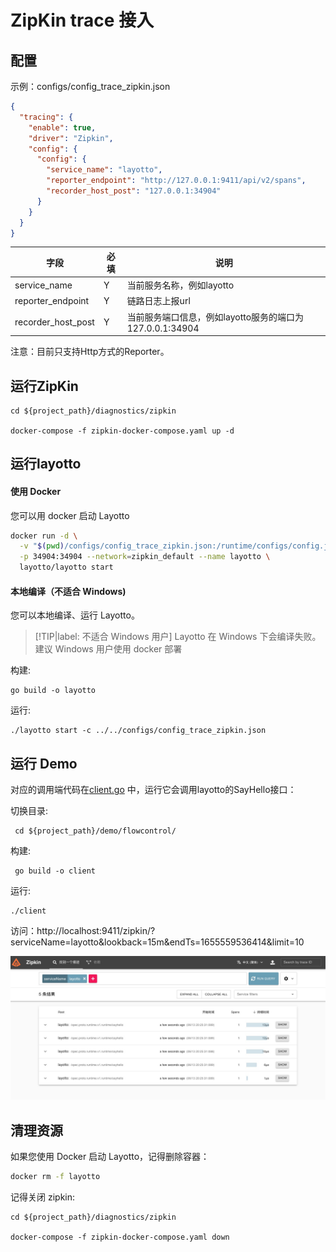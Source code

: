 # ZipKin trace 接入

## 配置

示例：configs/config_trace_zipkin.json

```json
{
  "tracing": {
    "enable": true,
    "driver": "Zipkin",
    "config": {
      "config": {
        "service_name": "layotto",
        "reporter_endpoint": "http://127.0.0.1:9411/api/v2/spans",
        "recorder_host_post": "127.0.0.1:34904"
      }
    }
  }
}

```
| 字段   | 必填  | 说明                       |
|------|-----|--------------------------|
| service_name | Y   | 当前服务名称，例如layotto         |
| reporter_endpoint | Y   | 链路日志上报url                |
| recorder_host_post     | Y   | 当前服务端口信息，例如layotto服务的端口为127.0.0.1:34904 |

注意：目前只支持Http方式的Reporter。

## 运行ZipKin

```shell
cd ${project_path}/diagnostics/zipkin

docker-compose -f zipkin-docker-compose.yaml up -d
```

## 运行layotto

<!-- tabs:start -->

#### **使用 Docker**

您可以用 docker 启动 Layotto

```bash
docker run -d \
  -v "$(pwd)/configs/config_trace_zipkin.json:/runtime/configs/config.json" \
  -p 34904:34904 --network=zipkin_default --name layotto \
  layotto/layotto start
```

#### **本地编译（不适合 Windows)**
您可以本地编译、运行 Layotto。

> [!TIP|label: 不适合 Windows 用户]
> Layotto 在 Windows 下会编译失败。建议 Windows 用户使用 docker 部署


构建:

```shell @if.not.exist layotto
go build -o layotto
```

运行:

```shell @background
./layotto start -c ../../configs/config_trace_zipkin.json 
```
<!-- tabs:end -->

## 运行 Demo

对应的调用端代码在[client.go](https://github.com/mosn/layotto/blob/main/demo/flowcontrol/client.go) 中，运行它会调用layotto的SayHello接口：

切换目录:

```shell
 cd ${project_path}/demo/flowcontrol/
``` 

构建:

```shell @if.not.exist client 
 go build -o client
```
运行:

```shell
./client
```
访问：http://localhost:9411/zipkin/?serviceName=layotto&lookback=15m&endTs=1655559536414&limit=10

![](../../../img/trace/zipkin.png)

## 清理资源

如果您使用 Docker 启动 Layotto，记得删除容器：

```bash
docker rm -f layotto
```

记得关闭 zipkin:

```shell
cd ${project_path}/diagnostics/zipkin

docker-compose -f zipkin-docker-compose.yaml down
```